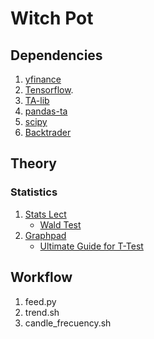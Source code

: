 # Witch Pot #

## Dependencies ##
1. [yfinance](https://github.com/ranaroussi/yfinance)
2. [Tensorflow](https://www.tensorflow.org/).
3. [TA-lib](https://medium.com/@outwalllife001/how-to-install-ta-lib-on-ubuntu-22-04-step-by-step-88ffd2507bbd)
4. [pandas-ta](https://github.com/twopirllc/pandas-ta?tab=readme-ov-file#candles-64)
5. [scipy](https://docs.scipy.org/doc/scipy/reference/generated/scipy.stats.linregress.html)
6. [Backtrader](https://www.backtrader.com/docu/installation/#requirements-and-versions)

## Theory ##
### Statistics ###
1. [Stats Lect](https://www.statlect.com/)
    - [Wald Test](https://www.statlect.com/fundamentals-of-statistics/Wald-test)
2. [Graphpad](https://www.graphpad.com)
    - [Ultimate Guide for T-Test](https://www.graphpad.com/guides/the-ultimate-guide-to-t-tests)

## Workflow ##
1. feed.py
2. trend.sh
3. candle_frecuency.sh